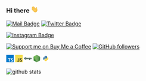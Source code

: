 ### Hi there <img src="https://github.com/ABSphreak/ABSphreak/blob/master/gifs/Hi.gif" width="20px">




[![Mail Badge](https://img.shields.io/badge/gmail-rootz491%40wearehackerone.com-blue)](mailto:rootz491@wearehackerone.com)
[![Twitter Badge](https://img.shields.io/badge/-@karansh491_-1ca0f1?style=flat-square&labelColor=1ca0f1&logo=twitter&logoColor=white&link=http://twitter.com/karansh491)](https://twitter.com/karansh491)

[![Instagram Badge](https://img.shields.io/badge/-@karansh491_-1ca0f1?style=flat-square&labelColor=E4405F&logo=instagram&logoColor=white&link=http://instagram.com/karansh491)](https://instagram.com/karansh491)

<!-- <a href="https://www.instagram.com/karansh491/" target="_blank"><img src="https://img.shields.io/badge/Instagram-%23E4405F.svg?&style=flat-square&logo=instagram&logoColor=white" alt="Instagram"></a>
 -->

[![Support me on Buy Me a Coffee](https://img.shields.io/badge/Support-☕-orange.svg?style=flat-square)](https://www.buymeacoffee.com/karansh491)
[![GitHub followers](https://img.shields.io/github/followers/rootz491.svg?style=flat-square&label=Follow&maxAge=2592000)](https://github.com/rootz491?tab=followers)

<img src="https://raw.githubusercontent.com/github/explore/80688e429a7d4ef2fca1e82350fe8e3517d3494d/topics/typescript/typescript.png" alt="ts logo" width="20"> <img height="20" src="https://raw.githubusercontent.com/github/explore/80688e429a7d4ef2fca1e82350fe8e3517d3494d/topics/javascript/javascript.png"> <img height="20" src="https://raw.githubusercontent.com/github/explore/80688e429a7d4ef2fca1e82350fe8e3517d3494d/topics/django/django.png"> <img height="20" src="https://raw.githubusercontent.com/github/explore/80688e429a7d4ef2fca1e82350fe8e3517d3494d/topics/nodejs/nodejs.png"> <img height="20" src="https://raw.githubusercontent.com/github/explore/80688e429a7d4ef2fca1e82350fe8e3517d3494d/topics/python/python.png">

![github stats](https://github-readme-stats.vercel.app/api?username=Spimy&include_all_commits=true&count_private=true&show_icons=true&line_height=20&title_color=7A7ADB&icon_color=2234AE&text_color=D3D3D3&bg_color=0,000000,130F40)
